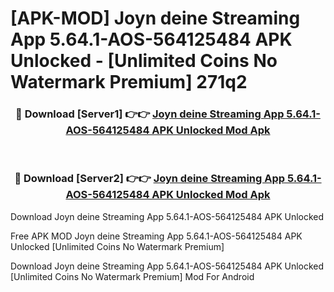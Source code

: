 # [APK-MOD] Joyn deine Streaming App 5.64.1-AOS-564125484 APK Unlocked - [Unlimited Coins No Watermark Premium] 271q2



<div align="center">
<h3>🔴 Download [Server1] 👉👉 <a href="https://momento.my/?title=Joyn_deine_Streaming_App_5.64.1-AOS-564125484_APK_Unlocked">Joyn deine Streaming App 5.64.1-AOS-564125484 APK Unlocked Mod Apk</a></h3><br>

<h3>🔴 Download [Server2] 👉👉 <a href="https://momento.my/?title=Joyn_deine_Streaming_App_5.64.1-AOS-564125484_APK_Unlocked">Joyn deine Streaming App 5.64.1-AOS-564125484 APK Unlocked Mod Apk</a></h3>
</div>



Download Joyn deine Streaming App 5.64.1-AOS-564125484 APK Unlocked 

Free APK MOD Joyn deine Streaming App 5.64.1-AOS-564125484 APK Unlocked [Unlimited Coins No Watermark Premium]

Download Joyn deine Streaming App 5.64.1-AOS-564125484 APK Unlocked [Unlimited Coins No Watermark Premium] Mod For Android
